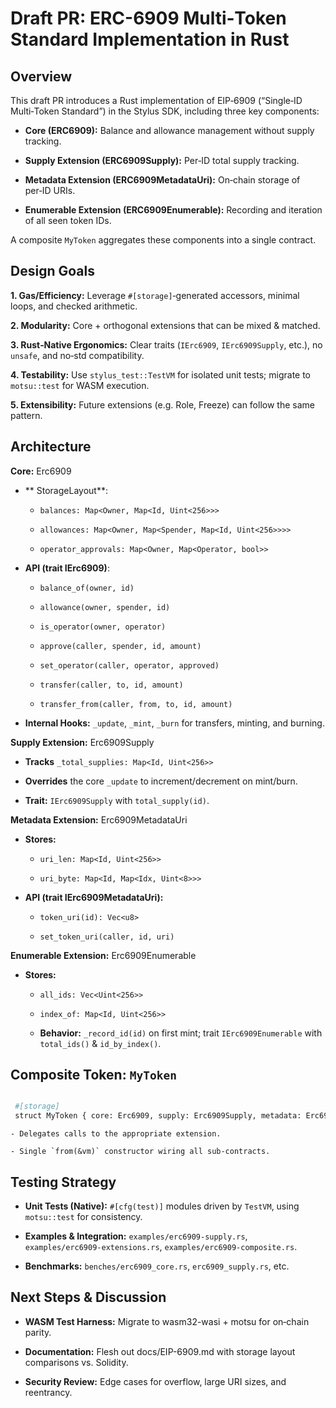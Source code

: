 # Draft PR: ERC-6909 Multi‐Token Standard Implementation in Rust

## Overview

This draft PR introduces a Rust implementation of EIP‑6909 (“Single‑ID Multi‑Token Standard”) in the Stylus SDK, including three key components:

- **Core (ERC6909):** Balance and allowance management without supply tracking.

- **Supply Extension (ERC6909Supply):** Per‑ID total supply tracking.

- **Metadata Extension (ERC6909MetadataUri):** On‑chain storage of per‑ID URIs.

- **Enumerable Extension (ERC6909Enumerable):** Recording and iteration of all seen token IDs.

A composite `MyToken` aggregates these components into a single contract.

## Design Goals

**1. Gas/Efficiency:** Leverage `#[storage]`‐generated accessors, minimal loops, and checked arithmetic.

**2. Modularity:** Core + orthogonal extensions that can be mixed & matched.

**3. Rust‐Native Ergonomics:** Clear traits (`IErc6909`, `IErc6909Supply`, etc.), no `unsafe`, and no‐std compatibility.

**4. Testability:** Use `stylus_test::TestVM` for isolated unit tests; migrate to `motsu::test` for WASM execution.

**5. Extensibility:** Future extensions (e.g. Role, Freeze) can follow the same pattern.

## Architecture

**Core:** Erc6909

- ** StorageLayout**: 

    - `balances: Map<Owner, Map<Id, Uint<256>>>`

    - `allowances: Map<Owner, Map<Spender, Map<Id, Uint<256>>>>`

    - `operator_approvals: Map<Owner, Map<Operator, bool>>`

- **API (trait IErc6909)**:

    - `balance_of(owner, id)`

    - `allowance(owner, spender, id)`

    - `is_operator(owner, operator)`

    - `approve(caller, spender, id, amount)`

    - `set_operator(caller, operator, approved)`

    - `transfer(caller, to, id, amount)`

    - `transfer_from(caller, from, to, id, amount)`

- **Internal Hooks:** `_update`, `_mint`, `_burn` for transfers, minting, and burning.

**Supply Extension:** Erc6909Supply

  - **Tracks** `_total_supplies: Map<Id, Uint<256>>`

  - **Overrides** the core `_update` to increment/decrement on mint/burn.

  - **Trait:** `IErc6909Supply` with `total_supply(id)`.

**Metadata Extension:** Erc6909MetadataUri

- **Stores:**

    - `uri_len: Map<Id, Uint<256>>`

    - `uri_byte: Map<Id, Map<Idx, Uint<8>>>`

- **API (trait IErc6909MetadataUri):**

    - `token_uri(id): Vec<u8>`

    - `set_token_uri(caller, id, uri)`

**Enumerable Extension:** Erc6909Enumerable

- **Stores:**

    - `all_ids: Vec<Uint<256>>`

    - `index_of: Map<Id, Uint<256>>`

  - **Behavior:** `_record_id(id)` on first mint; trait `IErc6909Enumerable` with `total_ids()` & `id_by_index()`.

## **Composite Token:** `MyToken`

   ```bash

    #[storage]
    struct MyToken { core: Erc6909, supply: Erc6909Supply, metadata: Erc6909MetadataUri, enumerable: Erc6909Enumerable }
   ```
    
    - Delegates calls to the appropriate extension.
        
    - Single `from(&vm)` constructor wiring all sub‐contracts.
    

## **Testing Strategy**

- **Unit Tests (Native):** `#[cfg(test)]` modules driven by `TestVM`, using `motsu::test` for consistency.

- **Examples & Integration:** `examples/erc6909-supply.rs`, `examples/erc6909-extensions.rs`, `examples/erc6909-composite.rs`.

- **Benchmarks:** `benches/erc6909_core.rs`, `erc6909_supply.rs`, etc.

## **Next Steps & Discussion**

- **WASM Test Harness:** Migrate to wasm32-wasi + motsu for on‐chain parity.

- **Documentation:** Flesh out docs/EIP-6909.md with storage layout comparisons vs. Solidity.

- **Security Review:** Edge cases for overflow, large URI sizes, and reentrancy.
